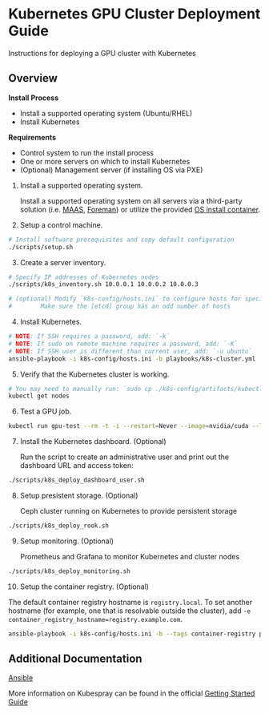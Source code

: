 Kubernetes GPU Cluster Deployment Guide
===

Instructions for deploying a GPU cluster with Kubernetes

## Overview

**Install Process**

  * Install a supported operating system (Ubuntu/RHEL)
  * Install Kubernetes

**Requirements**

  * Control system to run the install process
  * One or more servers on which to install Kubernetes
  * (Optional) Management server (if installing OS via PXE)

1. Install a supported operating system.

    Install a supported operating system on all servers via a third-party solution 
    (i.e. [MAAS](https://maas.io/), [Foreman](https://www.theforeman.org/)) or 
    utilize the provided [OS install container](PXE.md).

2. Setup a control machine.

```sh
# Install software prerequisites and copy default configuration
./scripts/setup.sh
```

3. Create a server inventory.

```sh
# Specify IP addresses of Kubernetes nodes
./scripts/k8s_inventory.sh 10.0.0.1 10.0.0.2 10.0.0.3

# (optional) Modify `k8s-config/hosts.ini` to configure hosts for specific roles
# 	     Make sure the [etcd] group has an odd number of hosts
```

4. Install Kubernetes.

```sh
# NOTE: If SSH requires a password, add: `-k`
# NOTE: If sudo on remote machine requires a password, add: `-K`
# NOTE: If SSH user is different than current user, add: `-u ubuntu`
ansible-playbook -i k8s-config/hosts.ini -b playbooks/k8s-cluster.yml
```

5. Verify that the Kubernetes cluster is working.

```sh
# You may need to manually run: `sudo cp ./k8s-config/artifacts/kubectl /usr/local/bin`
kubectl get nodes
```

6. Test a GPU job.

```sh
kubectl run gpu-test --rm -t -i --restart=Never --image=nvidia/cuda --limits=nvidia.com/gpu=1 -- nvidia-smi
```

7. Install the Kubernetes dashboard. (Optional)

   Run the script to create an administrative user and print out the dashboard URL and access token:

```sh
./scripts/k8s_deploy_dashboard_user.sh
```

8. Setup presistent storage. (Optional)

   Ceph cluster running on Kubernetes to provide persistent storage

```sh
./scripts/k8s_deploy_rook.sh
```

9. Setup monitoring. (Optional)

   Prometheus and Grafana to monitor Kubernetes and cluster nodes

```sh
./scripts/k8s_deploy_monitoring.sh
```

10. Setup the container registry. (Optional)

   The default container registry hostname is `registry.local`. To set another hostname (for example,
   one that is resolvable outside the cluster), add `-e container_registry_hostname=registry.example.com`.

```sh
ansible-playbook -i k8s-config/hosts.ini -b --tags container-registry playbooks/k8s-services.yml
```

## Additional Documentation

[Ansible](ANSIBLE.md)

More information on Kubespray can be found in the official [Getting Started Guide](https://github.com/kubernetes-sigs/kubespray/blob/master/docs/getting-started.md)

